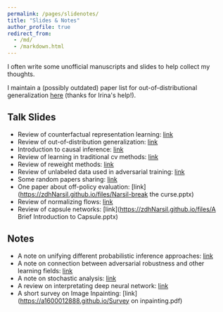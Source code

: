 ```yaml
---
permalink: /pages/slidenotes/
title: "Slides & Notes"
author_profile: true
redirect_from: 
  - /md/
  - /markdown.html
---
```


I often write some unofficial manuscripts and slides to help collect my thoughts. 

I maintain a (possibly outdated) paper list for out-of-distributional generalization [here](https://sites.google.com/site/irinarish/ood_generalization) (thanks for Irina's help!).

## Talk Slides
* Review of counterfactual representation learning: [link](https://zdhNarsil.github.io/files/treatment_effect.pdf)
* Review of out-of-distribution generalization: [link](https://zdhNarsil.github.io/files/Intro_of_OoD.pdf)
* Introduction to causal inference: [link](https://zdhNarsil.github.io/files/intro_causality.pdf)
* Review of learning in traditional cv methods: [link](https://zdhNarsil.github.io/files/tradition_nn_slides.pdf)
* Review of reweight methods: [link](https://zdhNarsil.github.io/files/Reweight_slides.pdf)
* Review of unlabeled data used in adversarial training: [link](https://zdhNarsil.github.io/files/unlabeladvtrain.pdf)
* Some random papers sharing: [link](https://zdhNarsil.github.io/files/paper_sharing_slides_for_yunjin_s_seminar.pdf)
* One paper about off-policy evaluation: [link](https://zdhNarsil.github.io/files/Narsil-break the curse.pptx)
* Review of normalizing flows: [link](https://zdhNarsil.github.io/files/Normalizing%20Flows.pptx)
* Review of capsule networks: [link](https://zdhNarsil.github.io/files/A Brief Introduction to Capsule.pptx)

## Notes
* A note on unifying different probabilistic inference approaches: [link](https://zdhNarsil.github.io/files/notes_about_unifying_probabilistic_inference.pdf)
* A note on connection between adversarial robustness and other learning fields: [link](https://zdhNarsil.github.io/files/bridge_adv_and_others.pdf)
* A note on stochastic analysis: [link](https://zdhNarsil.github.io/files/Notes_of_Stochastic_Analysis.pdf)
* A review on interpretating deep neural network: [link](https://zdhNarsil.github.io/files/interpretnn.pdf)
* A short survey on Image Inpainting: [link](https://a1600012888.github.io/Survey on inpainting.pdf)



